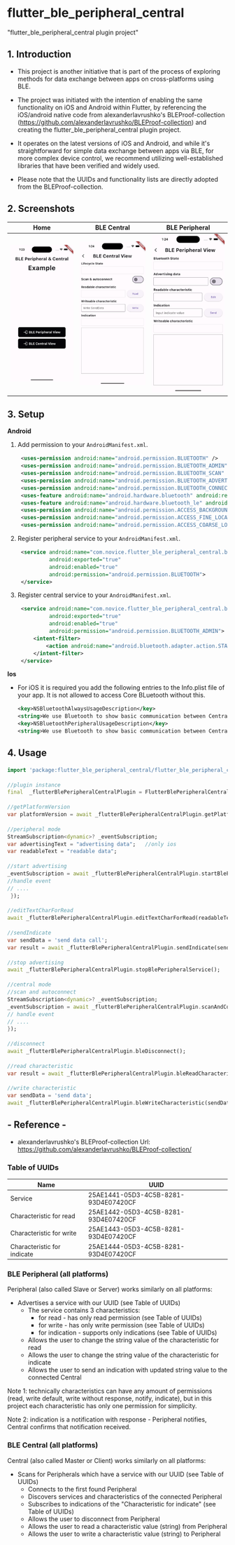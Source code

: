 # flutter_ble_peripheral_central

"flutter_ble_peripheral_central plugin project"

## 1. Introduction

* This project is another initiative that is part of the process of exploring methods for data exchange between apps on cross-platforms using BLE.


* The project was initiated with the intention of enabling the same functionality on iOS and Android within Flutter, 
  by referencing the iOS/android native code from alexanderlavrushko's BLEProof-collection (https://github.com/alexanderlavrushko/BLEProof-collection) 
  and creating the flutter_ble_peripheral_central plugin project. 


* It operates on the latest versions of iOS and Android, and while it's straightforward for simple data exchange between apps via BLE, 
  for more complex device control, we recommend utilizing well-established libraries that have been verified and widely used. 

 
* Please note that the UUIDs and functionality lists are directly adopted from the BLEProof-collection.

## 2. Screenshots


| Home                                       | BLE Central                                       | BLE Peripheral                                     |
|--------------------------------------------|---------------------------------------------------|----------------------------------------------------|
| ![Home](screenshots/HomeScreen.png)        | ![BLE Central](screenshots/Central_View.png)      | ![BLE Peripheral](screenshots/Peripheral_View.png) |



## 3. Setup

**Android**

1) Add permission to your `AndroidManifest.xml`.
   ````xml
    <uses-permission android:name="android.permission.BLUETOOTH" />
    <uses-permission android:name="android.permission.BLUETOOTH_ADMIN" />
    <uses-permission android:name="android.permission.BLUETOOTH_SCAN" android:usesPermissionFlags="neverForLocation" />
    <uses-permission android:name="android.permission.BLUETOOTH_ADVERTISE" />
    <uses-permission android:name="android.permission.BLUETOOTH_CONNECT" />
    <uses-feature android:name="android.hardware.bluetooth" android:required="true"/>
    <uses-feature android:name="android.hardware.bluetooth_le" android:required="true"/>
    <uses-permission android:name="android.permission.ACCESS_BACKGROUND_LOCATION" />
    <uses-permission android:name="android.permission.ACCESS_FINE_LOCATION" />
    <uses-permission android:name="android.permission.ACCESS_COARSE_LOCATION" />
   ````

2) Register peripheral service to your `AndroidManifest.xml`.
   ````xml
    <service android:name="com.novice.flutter_ble_peripheral_central.ble.BlePeripheralService"
             android:exported="true"
             android:enabled="true"
             android:permission="android.permission.BLUETOOTH">
    </service>
   ````

3) Register central service to your `AndroidManifest.xml`.
   ````xml
    <service android:name="com.novice.flutter_ble_peripheral_central.ble.BleCentralService"
             android:exported="true"
             android:enabled="true"
             android:permission="android.permission.BLUETOOTH_ADMIN">
        <intent-filter>
            <action android:name="android.bluetooth.adapter.action.STATE_CHANGED" />
        </intent-filter>
    </service>
   ````
   
**Ios**

* For iOS it is required you add the following entries to the Info.plist file of your app. It is not allowed to access Core BLuetooth without this.

    ````xml
    <key>NSBluetoothAlwaysUsageDescription</key>
    <string>We use Bluetooth to show basic communication between Central and Peripheral</string>
    <key>NSBluetoothPeripheralUsageDescription</key>
    <string>We use Bluetooth to show basic communication between Central and Peripheral</string>
    ````

## 4. Usage
```dart
import 'package:flutter_ble_peripheral_central/flutter_ble_peripheral_central.dart';

//plugin instance 
final  _flutterBlePeripheralCentralPlugin = FlutterBlePeripheralCentral();
 
//getPlatformVersion
var platformVersion = await _flutterBlePeripheralCentralPlugin.getPlatformVersion();

//peripheral mode
StreamSubscription<dynamic>? _eventSubscription;
var advertisingText = "advertising data";   //only ios
var readableText = "readable data";

//start advertising
_eventSubscription = await _flutterBlePeripheralCentralPlugin.startBlePeripheralService(advertisingText, readableText).listen((event) {
//handle event 
// ....
 });

//editTextCharForRead
await _flutterBlePeripheralCentralPlugin.editTextCharForRead(readableText);

//sendIndicate
var sendData = 'send data call';
var result = await _flutterBlePeripheralCentralPlugin.sendIndicate(sendData);

//stop advertising
await _flutterBlePeripheralCentralPlugin.stopBlePeripheralService();

//central mode
//scan and autoconnect
StreamSubscription<dynamic>? _eventSubscription;
_eventSubscription = await _flutterBlePeripheralCentralPlugin.scanAndConnect().listen((event) {
// handle event 
// ....
});

//disconnect
await _flutterBlePeripheralCentralPlugin.bleDisconnect();

//read characteristic
var result = await _flutterBlePeripheralCentralPlugin.bleReadCharacteristic();

//write characteristic
var sendData = 'send data';
await _flutterBlePeripheralCentralPlugin.bleWriteCharacteristic(sendData);
```

## - Reference -
* alexanderlavrushko's BLEProof-collection Url: https://github.com/alexanderlavrushko/BLEProof-collection/

### Table of UUIDs
Name | UUID
----- | ---------------
Service | 25AE1441-05D3-4C5B-8281-93D4E07420CF
Characteristic for read | 25AE1442-05D3-4C5B-8281-93D4E07420CF
Characteristic for write | 25AE1443-05D3-4C5B-8281-93D4E07420CF
Characteristic for indicate | 25AE1444-05D3-4C5B-8281-93D4E07420CF

### BLE Peripheral (all platforms)

Peripheral (also called Slave or Server) works similarly on all platforms:
* Advertises a service with our UUID (see Table of UUIDs)
  * The service contains 3 characteristics:
      * for read - has only read permission (see Table of UUIDs)
      * for write - has only write permission (see Table of UUIDs)
      * for indication - supports only indications (see Table of UUIDs)
  * Allows the user to change the string value of the characteristic for read
  * Allows the user to change the string value of the characteristic for indicate
  * Allows the user to send an indication with updated string value to the connected Central

Note 1: technically characteristics can have any amount of permissions (read, write default, write without response, notify, indicate), but in this project each characteristic has only one permission for simplicity.

Note 2: indication is a notification with response - Peripheral notifies, Central confirms that notification received.

### BLE Central (all platforms)
Central (also called Master or Client) works similarly on all platforms:
* Scans for Peripherals which have a service with our UUID (see Table of UUIDs)
  * Connects to the first found Peripheral
  * Discovers services and characteristics of the connected Peripheral
  * Subscribes to indications of the "Characteristic for indicate" (see Table of UUIDs)
  * Allows the user to disconnect from Peripheral
  * Allows the user to read a characteristic value (string) from Peripheral
  * Allows the user to write a characteristic value (string) to Peripheral
